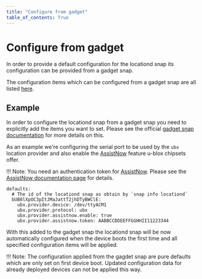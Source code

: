```yaml
---
title: "Configure from gadget"
table_of_contents: True
---
```


# Configure from gadget

In order to provide a default configuration for the locationd snap
its configuration can be provided from a gadget snap.

The configuration items which can be configured from a gadget snap
are all listed [here](reference/configuration.md).

## Example

In order to configure the locationd snap from a gadget snap you need to 
explicitly add the items you want to set. Please see the
official [gadget snap documentation](https://docs.ubuntu.com/core/en/reference/gadget)
for more details on this.

As an example we're configuring the serial port to be used by the
`ubx` location provider and also enable the [AssistNow](https://www.u-blox.com/en/assistnow-lock-your-position-instantly)
feature u-blox chipsets offer.

!!! Note:
    You need an authentication token for [AssistNow](https://www.u-blox.com/en/assistnow-lock-your-position-instantly).
    Please see the [AssistNow documentation page](assistnow.md) for details.

```
defaults:
  # The id of the locationd snap as obtain by `snap info locationd`
  bUB8lXpOC3pItJMaJattT2jhDTyBWClE:
    ubx.provider.device: /dev/ttyACM1
    ubx.provider.protocol: ubx
    ubx.provider.assistnow.enable: true
    ubx.provider.assistnow.token: AABBCCDDEEFFGGHHII11223344
```

With this added to the gadget snap the locationd snap will be now
automatically configured when the device boots the first time and
all specified configuration items will be applied.

!!! Note:
    The configuration applied from the gagdet snap
    are pure defaults which are only set on first device boot. Updated
    configuration data for already deployed devices can not be applied
    this way.